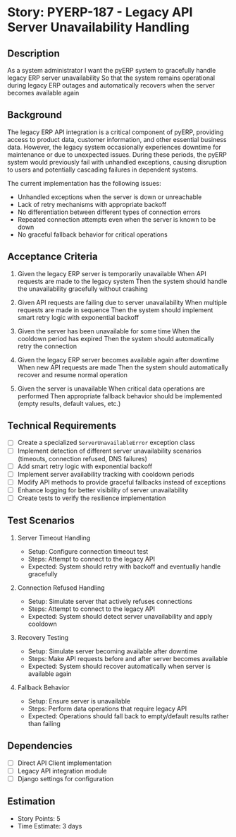 # Story: PYERP-187 - Legacy API Server Unavailability Handling

## Description
As a system administrator
I want the pyERP system to gracefully handle legacy ERP server unavailability
So that the system remains operational during legacy ERP outages and automatically recovers when the server becomes available again

## Background
The legacy ERP API integration is a critical component of pyERP, providing access to product data, customer information, and other essential business data. However, the legacy system occasionally experiences downtime for maintenance or due to unexpected issues. During these periods, the pyERP system would previously fail with unhandled exceptions, causing disruption to users and potentially cascading failures in dependent systems.

The current implementation has the following issues:
- Unhandled exceptions when the server is down or unreachable
- Lack of retry mechanisms with appropriate backoff
- No differentiation between different types of connection errors
- Repeated connection attempts even when the server is known to be down
- No graceful fallback behavior for critical operations

## Acceptance Criteria
1. Given the legacy ERP server is temporarily unavailable
   When API requests are made to the legacy system
   Then the system should handle the unavailability gracefully without crashing

2. Given API requests are failing due to server unavailability
   When multiple requests are made in sequence
   Then the system should implement smart retry logic with exponential backoff

3. Given the server has been unavailable for some time
   When the cooldown period has expired
   Then the system should automatically retry the connection

4. Given the legacy ERP server becomes available again after downtime
   When new API requests are made
   Then the system should automatically recover and resume normal operation

5. Given the server is unavailable
   When critical data operations are performed
   Then appropriate fallback behavior should be implemented (empty results, default values, etc.)

## Technical Requirements
- [ ] Create a specialized `ServerUnavailableError` exception class
- [ ] Implement detection of different server unavailability scenarios (timeouts, connection refused, DNS failures)
- [ ] Add smart retry logic with exponential backoff
- [ ] Implement server availability tracking with cooldown periods
- [ ] Modify API methods to provide graceful fallbacks instead of exceptions
- [ ] Enhance logging for better visibility of server unavailability
- [ ] Create tests to verify the resilience implementation

## Test Scenarios
1. Server Timeout Handling
   - Setup: Configure connection timeout test
   - Steps: Attempt to connect to the legacy API
   - Expected: System should retry with backoff and eventually handle gracefully

2. Connection Refused Handling
   - Setup: Simulate server that actively refuses connections
   - Steps: Attempt to connect to the legacy API
   - Expected: System should detect server unavailability and apply cooldown

3. Recovery Testing
   - Setup: Simulate server becoming available after downtime
   - Steps: Make API requests before and after server becomes available
   - Expected: System should recover automatically when server is available again

4. Fallback Behavior
   - Setup: Ensure server is unavailable
   - Steps: Perform data operations that require legacy API
   - Expected: Operations should fall back to empty/default results rather than failing

## Dependencies
- [ ] Direct API Client implementation
- [ ] Legacy API integration module
- [ ] Django settings for configuration

## Estimation
- Story Points: 5
- Time Estimate: 3 days
